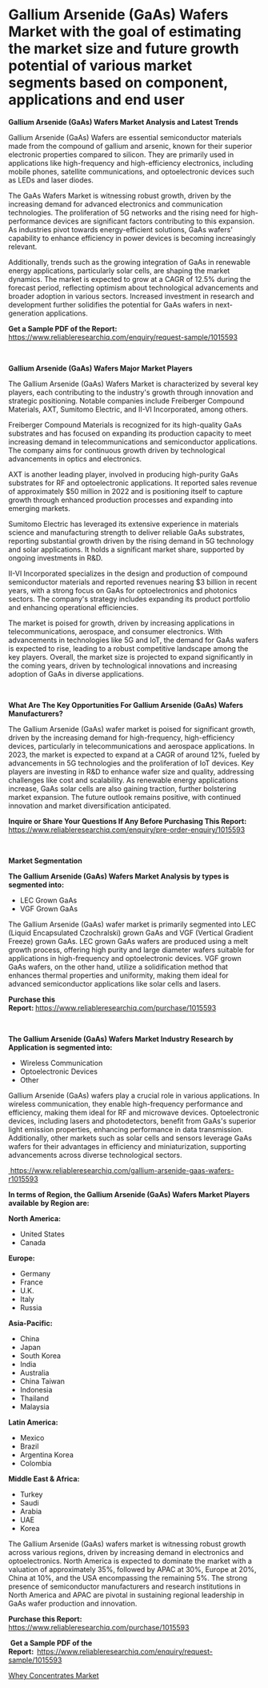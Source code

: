 <p><h1>Gallium Arsenide (GaAs) Wafers Market with the goal of estimating the market size and future growth potential of various market segments based on component, applications and end user</h1></p><p><strong>Gallium Arsenide (GaAs) Wafers Market Analysis and Latest Trends</strong></p>
<p><p>Gallium Arsenide (GaAs) Wafers are essential semiconductor materials made from the compound of gallium and arsenic, known for their superior electronic properties compared to silicon. They are primarily used in applications like high-frequency and high-efficiency electronics, including mobile phones, satellite communications, and optoelectronic devices such as LEDs and laser diodes. </p><p>The GaAs Wafers Market is witnessing robust growth, driven by the increasing demand for advanced electronics and communication technologies. The proliferation of 5G networks and the rising need for high-performance devices are significant factors contributing to this expansion. As industries pivot towards energy-efficient solutions, GaAs wafers' capability to enhance efficiency in power devices is becoming increasingly relevant. </p><p>Additionally, trends such as the growing integration of GaAs in renewable energy applications, particularly solar cells, are shaping the market dynamics. The market is expected to grow at a CAGR of 12.5% during the forecast period, reflecting optimism about technological advancements and broader adoption in various sectors. Increased investment in research and development further solidifies the potential for GaAs wafers in next-generation applications.</p></p>
<p><strong>Get a Sample PDF of the Report:&nbsp;</strong> <a href="https://www.reliableresearchiq.com/enquiry/request-sample/1015593?utm_campaign=2810&utm_medium=2&utm_source=Github&utm_content=ia&utm_term=28032025&utm_id=gallium-arsenide-gaas-wafers">https://www.reliableresearchiq.com/enquiry/request-sample/1015593</a></p>
<p>&nbsp;</p>
<p><strong>Gallium Arsenide (GaAs) Wafers Major Market Players</strong></p>
<p><p>The Gallium Arsenide (GaAs) Wafers Market is characterized by several key players, each contributing to the industry's growth through innovation and strategic positioning. Notable companies include Freiberger Compound Materials, AXT, Sumitomo Electric, and II-VI Incorporated, among others.</p><p>Freiberger Compound Materials is recognized for its high-quality GaAs substrates and has focused on expanding its production capacity to meet increasing demand in telecommunications and semiconductor applications. The company aims for continuous growth driven by technological advancements in optics and electronics.</p><p>AXT is another leading player, involved in producing high-purity GaAs substrates for RF and optoelectronic applications. It reported sales revenue of approximately $50 million in 2022 and is positioning itself to capture growth through enhanced production processes and expanding into emerging markets.</p><p>Sumitomo Electric has leveraged its extensive experience in materials science and manufacturing strength to deliver reliable GaAs substrates, reporting substantial growth driven by the rising demand in 5G technology and solar applications. It holds a significant market share, supported by ongoing investments in R&D.</p><p>II-VI Incorporated specializes in the design and production of compound semiconductor materials and reported revenues nearing $3 billion in recent years, with a strong focus on GaAs for optoelectronics and photonics sectors. The company's strategy includes expanding its product portfolio and enhancing operational efficiencies.</p><p>The market is poised for growth, driven by increasing applications in telecommunications, aerospace, and consumer electronics. With advancements in technologies like 5G and IoT, the demand for GaAs wafers is expected to rise, leading to a robust competitive landscape among the key players. Overall, the market size is projected to expand significantly in the coming years, driven by technological innovations and increasing adoption of GaAs in diverse applications.</p></p>
<p>&nbsp;</p>
<p><strong>What Are The Key Opportunities For Gallium Arsenide (GaAs) Wafers Manufacturers?</strong></p>
<p><p>The Gallium Arsenide (GaAs) wafer market is poised for significant growth, driven by the increasing demand for high-frequency, high-efficiency devices, particularly in telecommunications and aerospace applications. In 2023, the market is expected to expand at a CAGR of around 12%, fueled by advancements in 5G technologies and the proliferation of IoT devices. Key players are investing in R&D to enhance wafer size and quality, addressing challenges like cost and scalability. As renewable energy applications increase, GaAs solar cells are also gaining traction, further bolstering market expansion. The future outlook remains positive, with continued innovation and market diversification anticipated.</p></p>
<p><strong>Inquire or Share Your Questions If Any Before Purchasing This Report:</strong> <a href="https://www.reliableresearchiq.com/enquiry/pre-order-enquiry/1015593?utm_campaign=2810&utm_medium=2&utm_source=Github&utm_content=ia&utm_term=28032025&utm_id=gallium-arsenide-gaas-wafers">https://www.reliableresearchiq.com/enquiry/pre-order-enquiry/1015593</a></p>
<p>&nbsp;</p>
<p><strong>Market Segmentation</strong></p>
<p><strong>The Gallium Arsenide (GaAs) Wafers Market Analysis by types is segmented into:</strong></p>
<p><ul><li>LEC Grown GaAs</li><li>VGF Grown GaAs</li></ul></p>
<p><p>The Gallium Arsenide (GaAs) wafer market is primarily segmented into LEC (Liquid Encapsulated Czochralski) grown GaAs and VGF (Vertical Gradient Freeze) grown GaAs. LEC grown GaAs wafers are produced using a melt growth process, offering high purity and large diameter wafers suitable for applications in high-frequency and optoelectronic devices. VGF grown GaAs wafers, on the other hand, utilize a solidification method that enhances thermal properties and uniformity, making them ideal for advanced semiconductor applications like solar cells and lasers.</p></p>
<p><strong>Purchase this Report:&nbsp;</strong><a href="https://www.reliableresearchiq.com/purchase/1015593?utm_campaign=2810&utm_medium=2&utm_source=Github&utm_content=ia&utm_term=28032025&utm_id=gallium-arsenide-gaas-wafers">https://www.reliableresearchiq.com/purchase/1015593</a></p>
<p>&nbsp;</p>
<p><strong>The Gallium Arsenide (GaAs) Wafers Market Industry Research by Application is segmented into:</strong></p>
<p><ul><li>Wireless Communication</li><li>Optoelectronic Devices</li><li>Other</li></ul></p>
<p><p>Gallium Arsenide (GaAs) wafers play a crucial role in various applications. In wireless communication, they enable high-frequency performance and efficiency, making them ideal for RF and microwave devices. Optoelectronic devices, including lasers and photodetectors, benefit from GaAs's superior light emission properties, enhancing performance in data transmission. Additionally, other markets such as solar cells and sensors leverage GaAs wafers for their advantages in efficiency and miniaturization, supporting advancements across diverse technological sectors.</p></p>
<p><a href="https://www.reliableresearchiq.com/gallium-arsenide-gaas-wafers-r1015593?utm_campaign=2810&utm_medium=2&utm_source=Github&utm_content=ia&utm_term=28032025&utm_id=gallium-arsenide-gaas-wafers">&nbsp;https://www.reliableresearchiq.com/gallium-arsenide-gaas-wafers-r1015593</a></p>
<p><strong>In terms of Region, the Gallium Arsenide (GaAs) Wafers Market Players available by Region are:</strong></p>
<p>
    <p> <strong> North America: </strong>
        <ul>
            <li>United States</li>
            <li>Canada</li>
        </ul>
        </p> 
    <p> <strong> Europe: </strong>
        <ul>
            <li>Germany</li>
            <li>France</li>
            <li>U.K.</li>
            <li>Italy</li>
            <li>Russia</li>
        </ul>
        </p> 
    <p> <strong> Asia-Pacific: </strong>
        <ul>
            <li>China</li>
            <li>Japan</li>
            <li>South Korea</li>
            <li>India</li>
            <li>Australia</li>
            <li>China Taiwan</li>
            <li>Indonesia</li>
            <li>Thailand</li>
            <li>Malaysia</li>
        </ul>
        </p> 
    <p> <strong> Latin America: </strong>
        <ul>
            <li>Mexico</li>
            <li>Brazil</li>
            <li>Argentina Korea</li>
            <li>Colombia</li>
        </ul>
        </p> 
    <p> <strong> Middle East & Africa: </strong>
        <ul>
            <li>Turkey</li>
            <li>Saudi</li>
            <li>Arabia</li>
            <li>UAE</li>
            <li>Korea</li>
        </ul>
    </p>
    </p>
<p><p>The Gallium Arsenide (GaAs) wafers market is witnessing robust growth across various regions, driven by increasing demand in electronics and optoelectronics. North America is expected to dominate the market with a valuation of approximately 35%, followed by APAC at 30%, Europe at 20%, China at 10%, and the USA encompassing the remaining 5%. The strong presence of semiconductor manufacturers and research institutions in North America and APAC are pivotal in sustaining regional leadership in GaAs wafer production and innovation.</p></p>
<p><strong>Purchase this Report: </strong><a href="https://www.reliableresearchiq.com/purchase/1015593?utm_campaign=2810&utm_medium=2&utm_source=Github&utm_content=ia&utm_term=28032025&utm_id=gallium-arsenide-gaas-wafers">https://www.reliableresearchiq.com/purchase/1015593</a></p>
<p>&nbsp;<strong>Get a Sample PDF of the Report:&nbsp;&nbsp;</strong><a href="https://www.reliableresearchiq.com/enquiry/request-sample/1015593?utm_campaign=2810&utm_medium=2&utm_source=Github&utm_content=ia&utm_term=28032025&utm_id=gallium-arsenide-gaas-wafers">https://www.reliableresearchiq.com/enquiry/request-sample/1015593</a></p>
<p><strong></strong></p>
<p><p><a href="https://github.com/sadimsamid/Market-Research-Report-List-1/blob/main/whey-concentrates-market.md?utm_campaign=2810&utm_medium=2&utm_source=Github&utm_content=ia&utm_term=28032025&utm_id=gallium-arsenide-gaas-wafers">Whey Concentrates Market</a></p></p>